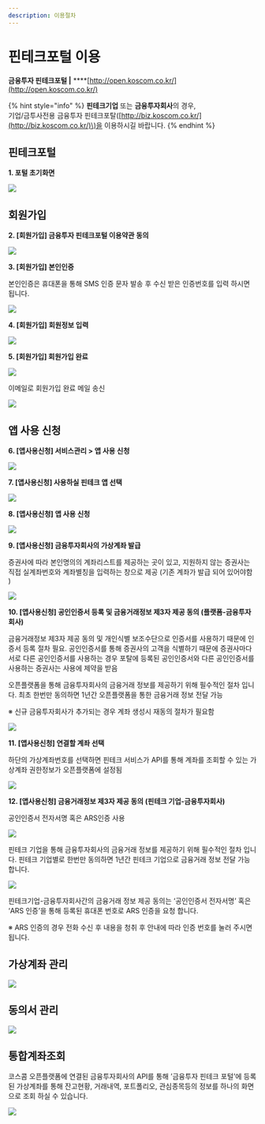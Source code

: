 ```yaml
---
description: 이용절차
---
```


# 핀테크포털 이용

**금융투자 핀테크포털          \|**     ****[http://open.koscom.co.kr/](http://open.koscom.co.kr/)  




{% hint style="info" %}
**핀테크기업** 또는 **금융투자회사**의 경우,  
기업/금투사전용 금융투자 핀테크포탈\([http://biz.koscom.co.kr/](http://biz.koscom.co.kr/)\)을 이용하시길 바랍니다.
{% endhint %}

## 핀테크포털

**1.  포털 초기화면**

![](../../../.gitbook/assets/image%20%2899%29.png)

## 회원가입

**2.  \[회원가입\] 금융투자 핀테크포털 이용약관 동의**

![](../../../.gitbook/assets/image%20%2877%29.png)



**3.  \[회원가입\] 본인인증**

본인인증은 휴대폰을 통해 SMS 인증 문자 발송 후 수신 받은 인증번호를 입력 하시면 됩니다.

![](../../../.gitbook/assets/image%20%2862%29.png)



**4.  \[회원가입\] 회원정보 입력**

![](../../../.gitbook/assets/image%20%2840%29.png)



**5.  \[회원가입\] 회원가입 완료**

![](../../../.gitbook/assets/image%20%2855%29.png)

이메일로 회원가입 완료 메일 송신

![](../../../.gitbook/assets/image%20%2865%29.png)

## 앱 사용 신청

**6.  \[앱사용신청\] 서비스관리 &gt; 앱 사용 신청**

![](../../../.gitbook/assets/image%20%2847%29.png)



**7.  \[앱사용신청\] 사용하실 핀테크 앱 선택**

![](../../../.gitbook/assets/image%20%28100%29.png)



**8.  \[앱사용신청\] 앱 사용 신청**

![](../../../.gitbook/assets/image%20%2854%29.png)



**9.  \[앱사용신청\] 금융투자회사의 가상계좌 발급**

증권사에 따라 본인명의의 계좌리스트를 제공하는 곳이 있고, 지원하지 않는 증권사는 직접 실계좌번호와 계좌별칭을 입력하는 창으로 제공 \(기존 계좌가 발급 되어 있어야함\)

![](../../../.gitbook/assets/image%20%2849%29.png)



**10.  \[앱사용신청\] 공인인증서 등록 및 금융거래정보 제3자 제공 동의 \(플랫폼-금융투자회사\)**

금융거래정보 제3자 제공 동의 및 개인식별 보조수단으로 인증서를 사용하기 때문에 인증서 등록 절차 필요. 공인인증서를 통해 증권사의 고객을 식별하기 때문에 증권사마다 서로 다른 공인인증서를 사용하는 경우 포탈에 등록된 공인인증서와 다른 공인인증서를 사용하는 증권사는 사용에 제약을 받음

오픈플랫폼을 통해 금융투자회사의 금융거래 정보를 제공하기 위해 필수적인 절차 입니다. 최초 한번만 동의하면 1년간 오픈플랫폼을 통한 금융거래 정보 전달 가능   
※ 신규 금융투자회사가 추가되는 경우 계좌 생성시 재동의 절차가 필요함

![](../../../.gitbook/assets/image%20%2873%29.png)



**11.  \[앱사용신청\] 연결할 계좌 선택**

하단의 가상계좌번호를 선택하면 핀테크 서비스가 API를 통해 계좌를 조회할 수 있는 가상계좌 권한정보가 오픈플랫폼에 설정됨

![](../../../.gitbook/assets/image%20%283%29.png)



**12.  \[앱사용신청\] 금융거래정보 제3자 제공 동의 \(핀테크 기업-금융투자회사\)**

공인인증서 전자서명 혹은 ARS인증 사용

![](../../../.gitbook/assets/image%20%2878%29.png)

핀테크 기업을 통해 금융투자회사의 금융거래 정보를 제공하기 위해 필수적인 절차 입니다. 핀테크 기업별로 한번만 동의하면 1년간 핀테크 기업으로 금융거래 정보 전달 가능 합니다.

![](../../../.gitbook/assets/image%20%2838%29.png)

핀테크기업-금융투자회사간의 금융거래 정보 제공 동의는 ‘공인인증서 전자서명’ 혹은 ‘ARS 인증’을 통해 등록된 휴대폰 번호로 ARS 인증을 요청 합니다.

※ ARS 인증의 경우 전화 수신 후 내용을 청취 후 안내에 따라 인증 번호를 눌러 주시면 됩니다.





## 가상계좌 관리

![](../../../.gitbook/assets/image%20%2812%29.png)

## 동의서 관리

![](../../../.gitbook/assets/image%20%2859%29.png)

## 통합계좌조회

코스콤 오픈플랫폼에 연결된 금융투자회사의 API를 통해 ’금융투자 핀테크 포털’에 등록된 가상계좌를 통해 잔고현황, 거래내역, 포트폴리오, 관심종목등의 정보를 하나의 화면으로 조회 하실 수 있습니다.

![](../../../.gitbook/assets/image%20%2858%29.png)



